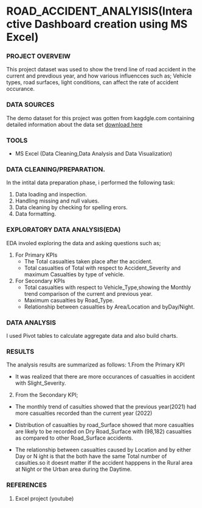 # ROAD_ACCIDENT_ANALYISIS(Interactive Dashboard creation using MS Excel)


### PROJECT OVERVEIW

 This project dataset was used to show the trend line of road accident in the current and prevdious year,
 and how various influencces such as; Vehicle types, road surfaces, light conditions, can affect the rate of accident occurance.
 
 ### DATA SOURCES
 
 The demo dataset for this project was gotten from kagdgle.com containing detailed information about the data set [download here]( https://docs.google.com/spreadsheets/...)

 ### TOOLS

 - MS Excel (Data Cleaning,Data Analysis and Data Visualization)

 ### DATA CLEANING/PREPARATION.

 In the intital data preparation phase, i performed the following task:
 1. Data loading and inspection.
 2. Handling missing and null values.
  3. Data cleaning by checking for spelling erors.
 4. Data formatting.

###  EXPLORATORY DATA ANALYSIS(EDA)

EDA involed exploring the data and asking questions such as;
1. For Primary KPIs
   - The Total casualties taken place after the accident.
   - Total casualties of Total with respect to Accident_Severity and maximum Casualties by type of vehicle.
 2. For Secondary KPIs
    - Total casualties with respect to Vehicle_Type,showing the Monthly trend comparison of the current and previous year.
    - Maximum casualties by Road_Type.
    - Relationship between casualties by Area/Location and byDay/Night.

### DATA ANALYSIS

I used Pivot tables to calculate aggregate data and also build charts.

### RESULTS

The analysis results are summarized as follows:
1.From the Primary KPI 
- It was realized that there are more occurances of casualties in accident with Slight_Severity.
2. From the Secondary KPI;
 - The monthly trend of casulties showed that the previous year(2021) had more casualties recorded than the current year (2022)
 - Distribution of casualties by road_Surface showed that more casualties are  likely to be recorded on Dry Road_Surface with (98,182) casualties
   as compared to other Road_Surface accidents.

  - The relationship between casualties caused by Location and by either Day or N ight is that the both have the same Total number of casulties.so it doesnt
    matter if the accident happpens in the Rural area at Night or the Urban area during the Daytime.

### REFERENCES

1. Excel project (youtube)
   





















